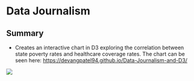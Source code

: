 # Data Journalism
## Summary
* Creates an interactive chart in D3 exploring the correlation between state poverty rates and healthcare coverage rates. The chart can be seen here: https://devangpatel94.github.io/Data-Journalism-and-D3/

![](image/final_product.PNG)
